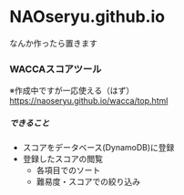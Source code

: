 # NAOseryu.github.io

なんか作ったら置きます

### WACCAスコアツール
※作成中ですが一応使える（はず）  
https://naoseryu.github.io/wacca/top.html

##### できること
* スコアをデータベース(DynamoDB)に登録
* 登録したスコアの閲覧
  * 各項目でのソート
  * 難易度・スコアでの絞り込み
